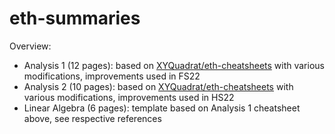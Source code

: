 # eth-summaries

Overview:

- Analysis 1 (12 pages): based on [XYQuadrat/eth-cheatsheets](https://github.com/xyQuadrat/eth-cheatsheets/) with various modifications, improvements used in FS22
- Analysis 2 (10 pages): based on [XYQuadrat/eth-cheatsheets](https://github.com/xyQuadrat/eth-cheatsheets/) with various modifications, improvements used in HS22
- Linear Algebra (6 pages): template based on Analysis 1 cheatsheet above, see respective references
